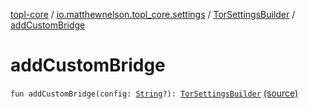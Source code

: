 [topl-core](../../index.md) / [io.matthewnelson.topl_core.settings](../index.md) / [TorSettingsBuilder](index.md) / [addCustomBridge](./add-custom-bridge.md)

# addCustomBridge

`fun addCustomBridge(config: `[`String`](https://kotlinlang.org/api/latest/jvm/stdlib/kotlin/-string/index.html)`?): `[`TorSettingsBuilder`](index.md) [(source)](https://github.com/05nelsonm/TorOnionProxyLibrary-Android/blob/master/topl-core/src/main/java/io/matthewnelson/topl_core/settings/TorSettingsBuilder.kt#L238)